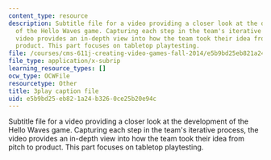 ```yaml
---
content_type: resource
description: Subtitle file for a video providing a closer look at the development
  of the Hello Waves game. Capturing each step in the team's iterative process, the
  video provides an in-depth view into how the team took their idea from pitch to
  product. This part focuses on tabletop playtesting.
file: /courses/cms-611j-creating-video-games-fall-2014/e5b9bd25eb821a24b3260ce25b20e94c_lxpXowuUdKw.srt
file_type: application/x-subrip
learning_resource_types: []
ocw_type: OCWFile
resourcetype: Other
title: 3play caption file
uid: e5b9bd25-eb82-1a24-b326-0ce25b20e94c
---
```

Subtitle file for a video providing a closer look at the development of the Hello Waves game. Capturing each step in the team's iterative process, the video provides an in-depth view into how the team took their idea from pitch to product. This part focuses on tabletop playtesting.